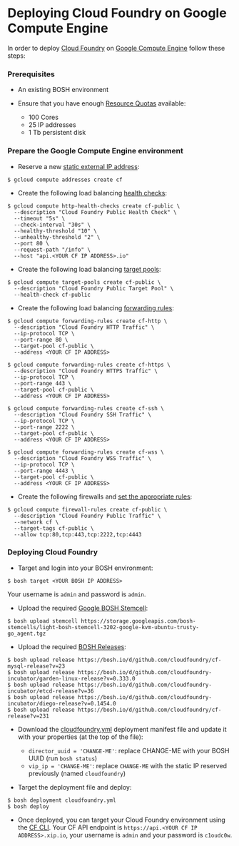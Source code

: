 # Deploying Cloud Foundry on Google Compute Engine

In order to deploy [Cloud Foundry](https://www.cloudfoundry.org/) on [Google Compute Engine](https://cloud.google.com/) follow these steps:

### Prerequisites

* An existing BOSH environment

* Ensure that you have enough [Resource Quotas](https://cloud.google.com/compute/docs/resource-quotas) available:
    - 100 Cores
    - 25 IP addresses
    - 1 Tb persistent disk

### Prepare the Google Compute Engine environment

* Reserve a new [static external IP address](https://cloud.google.com/compute/docs/instances-and-network#reserve_new_static):

```
$ gcloud compute addresses create cf
```

* Create the following load balancing [health checks](https://cloud.google.com/compute/docs/load-balancing/health-checks):

```
$ gcloud compute http-health-checks create cf-public \
  --description "Cloud Foundry Public Health Check" \
  --timeout "5s" \
  --check-interval "30s" \
  --healthy-threshold "10" \
  --unhealthy-threshold "2" \
  --port 80 \
  --request-path "/info" \
  --host "api.<YOUR CF IP ADDRESS>.io"
```

* Create the following load balancing [target pools](https://cloud.google.com/compute/docs/load-balancing/network/target-pools):

```
$ gcloud compute target-pools create cf-public \
  --description "Cloud Foundry Public Target Pool" \
  --health-check cf-public
```

* Create the following load balancing [forwarding rules](https://cloud.google.com/compute/docs/load-balancing/network/forwarding-rules):

```
$ gcloud compute forwarding-rules create cf-http \
  --description "Cloud Foundry HTTP Traffic" \
  --ip-protocol TCP \
  --port-range 80 \
  --target-pool cf-public \
  --address <YOUR CF IP ADDRESS>
```

```
$ gcloud compute forwarding-rules create cf-https \
  --description "Cloud Foundry HTTPS Traffic" \
  --ip-protocol TCP \
  --port-range 443 \
  --target-pool cf-public \
  --address <YOUR CF IP ADDRESS>
```

```
$ gcloud compute forwarding-rules create cf-ssh \
  --description "Cloud Foundry SSH Traffic" \
  --ip-protocol TCP \
  --port-range 2222 \
  --target-pool cf-public \
  --address <YOUR CF IP ADDRESS>
```

```
$ gcloud compute forwarding-rules create cf-wss \
  --description "Cloud Foundry WSS Traffic" \
  --ip-protocol TCP \
  --port-range 4443 \
  --target-pool cf-public \
  --address <YOUR CF IP ADDRESS>
```

* Create the following firewalls and [set the appropriate rules](https://cloud.google.com/compute/docs/networking#addingafirewall):

```
$ gcloud compute firewall-rules create cf-public \
  --description "Cloud Foundry Public Traffic" \
  --network cf \
  --target-tags cf-public \
  --allow tcp:80,tcp:443,tcp:2222,tcp:4443
```

### Deploying Cloud Foundry

* Target and login into your BOSH environment:

```
$ bosh target <YOUR BOSH IP ADDRESS>
```

Your username is `admin` and password is `admin`.

* Upload the required [Google BOSH Stemcell](http://bosh.io/docs/stemcell.html):

```
$ bosh upload stemcell https://storage.googleapis.com/bosh-stemcells/light-bosh-stemcell-3202-google-kvm-ubuntu-trusty-go_agent.tgz
```

* Upload the required [BOSH Releases](http://bosh.io/docs/release.html):

```
$ bosh upload release https://bosh.io/d/github.com/cloudfoundry/cf-mysql-release?v=23
$ bosh upload release https://bosh.io/d/github.com/cloudfoundry-incubator/garden-linux-release?v=0.333.0
$ bosh upload release https://bosh.io/d/github.com/cloudfoundry-incubator/etcd-release?v=36
$ bosh upload release https://bosh.io/d/github.com/cloudfoundry-incubator/diego-release?v=0.1454.0
$ bosh upload release https://bosh.io/d/github.com/cloudfoundry/cf-release?v=231
```

* Download the [cloudfoundry.yml](https://github.com/frodenas/bosh-google-cpi-boshrelease/blob/master/docs/cloudfoundry.yml) deployment manifest file and update it with your properties (at the top of the file):
    - `director_uuid = 'CHANGE-ME'`: replace CHANGE-ME with your BOSH UUID (run `bosh status`)
    - `vip_ip = 'CHANGE-ME'`: replace `CHANGE-ME` with the static IP reserved previously (named `cloudfoundry`)

* Target the deployment file and deploy:

```
$ bosh deployment cloudfoundry.yml
$ bosh deploy
```

* Once deployed, you can target your Cloud Foundry environment using the [CF CLI](http://docs.cloudfoundry.org/cf-cli/). Your CF API endpoint is `https://api.<YOUR CF IP ADDRESS>.xip.io`, your username is `admin` and your password is `c1oudc0w`.
